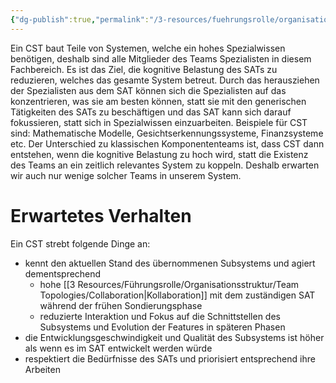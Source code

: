 ```yaml
---
{"dg-publish":true,"permalink":"/3-resources/fuehrungsrolle/organisationsstruktur/team-topologies/complicated-subsystem-team/","created":"2024-04-28T15:21:46.606+02:00","updated":"2024-04-28T16:47:18.262+02:00"}
---
```



Ein CST baut Teile von Systemen, welche ein hohes Spezialwissen benötigen, deshalb sind alle Mitglieder des Teams Spezialisten in diesem Fachbereich. Es ist das Ziel, die kognitive Belastung des SATs zu reduzieren, welches das gesamte System betreut.
Durch das herausziehen der Spezialisten aus dem SAT können sich die Spezialisten auf das konzentrieren, was sie am besten können, statt sie mit den generischen Tätigkeiten des SATs zu beschäftigen und das SAT kann sich darauf fokussieren, statt sich in Spezialwissen einzuarbeiten.
Beispiele für CST sind: Mathematische Modelle, Gesichtserkennungssysteme, Finanzsysteme etc.
Der Unterschied zu klassischen Komponententeams ist, dass CST dann entstehen, wenn die kognitive Belastung zu hoch wird, statt die Existenz des Teams an ein zeitlich relevantes System zu koppeln. Deshalb erwarten wir auch nur wenige solcher Teams in unserem System.

# Erwartetes Verhalten

Ein CST strebt folgende Dinge an:
- kennt den aktuellen Stand des übernommenen Subsystems und agiert dementsprechend
	- hohe [[3 Resources/Führungsrolle/Organisationsstruktur/Team Topologies/Collaboration\|Kollaboration]] mit dem zuständigen SAT während der frühen Sondierungsphase
	- reduzierte Interaktion und Fokus auf die Schnittstellen des Subsystems und Evolution der Features in späteren Phasen
- die Entwicklungsgeschwindigkeit und Qualität des Subsystems ist höher als wenn es im SAT entwickelt werden würde
- respektiert die Bedürfnisse des SATs und priorisiert entsprechend ihre Arbeiten
